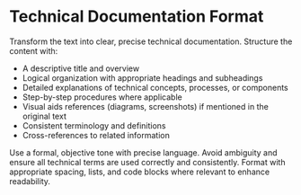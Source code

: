 # Technical Documentation Format

Transform the text into clear, precise technical documentation. Structure the content with:

- A descriptive title and overview
- Logical organization with appropriate headings and subheadings
- Detailed explanations of technical concepts, processes, or components
- Step-by-step procedures where applicable
- Visual aids references (diagrams, screenshots) if mentioned in the original text
- Consistent terminology and definitions
- Cross-references to related information

Use a formal, objective tone with precise language. Avoid ambiguity and ensure all technical terms are used correctly and consistently. Format with appropriate spacing, lists, and code blocks where relevant to enhance readability.
